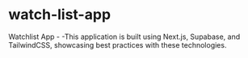 # watch-list-app
Watchlist App - -This application is built using Next.js, Supabase, and TailwindCSS, showcasing best practices with these technologies.
